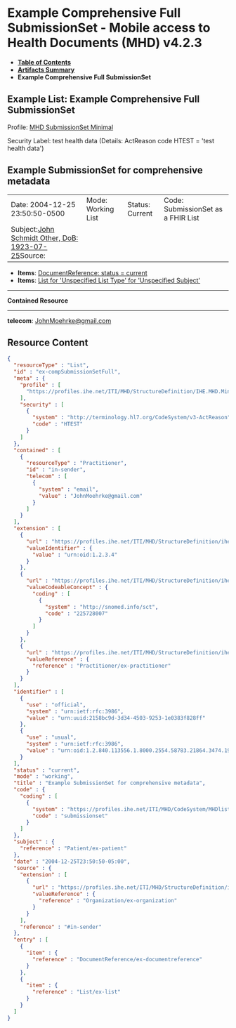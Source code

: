 # Example Comprehensive Full SubmissionSet - Mobile access to Health Documents (MHD) v4.2.3

* [**Table of Contents**](toc.md)
* [**Artifacts Summary**](artifacts.md)
* **Example Comprehensive Full SubmissionSet**

## Example List: Example Comprehensive Full SubmissionSet

Profile: [MHD SubmissionSet Minimal](StructureDefinition-IHE.MHD.Minimal.SubmissionSet.md)

Security Label: test health data (Details: ActReason code HTEST = 'test health data')

## Example SubmissionSet for comprehensive metadata

| | | | |
| :--- | :--- | :--- | :--- |
| Date: 2004-12-25 23:50:50-0500 | Mode: Working List | Status: Current | Code: SubmissionSet as a FHIR List |
| Subject:[John Schmidt Other, DoB: 1923-07-25](Patient-ex-patient.md)Source: | | | |

* **Items**: [DocumentReference: status = current](DocumentReference-ex-documentreference.md)
* **Items**: [List for 'Unspecified List Type' for 'Unspecified Subject'](List-ex-list.md)

-------

**Contained Resource**

-------

**telecom**: [JohnMoehrke@gmail.com](mailto:JohnMoehrke@gmail.com)



## Resource Content

```json
{
  "resourceType" : "List",
  "id" : "ex-compSubmissionSetFull",
  "meta" : {
    "profile" : [
      "https://profiles.ihe.net/ITI/MHD/StructureDefinition/IHE.MHD.Minimal.SubmissionSet"
    ],
    "security" : [
      {
        "system" : "http://terminology.hl7.org/CodeSystem/v3-ActReason",
        "code" : "HTEST"
      }
    ]
  },
  "contained" : [
    {
      "resourceType" : "Practitioner",
      "id" : "in-sender",
      "telecom" : [
        {
          "system" : "email",
          "value" : "JohnMoehrke@gmail.com"
        }
      ]
    }
  ],
  "extension" : [
    {
      "url" : "https://profiles.ihe.net/ITI/MHD/StructureDefinition/ihe-sourceId",
      "valueIdentifier" : {
        "value" : "urn:oid:1.2.3.4"
      }
    },
    {
      "url" : "https://profiles.ihe.net/ITI/MHD/StructureDefinition/ihe-designationType",
      "valueCodeableConcept" : {
        "coding" : [
          {
            "system" : "http://snomed.info/sct",
            "code" : "225728007"
          }
        ]
      }
    },
    {
      "url" : "https://profiles.ihe.net/ITI/MHD/StructureDefinition/ihe-intendedRecipient",
      "valueReference" : {
        "reference" : "Practitioner/ex-practitioner"
      }
    }
  ],
  "identifier" : [
    {
      "use" : "official",
      "system" : "urn:ietf:rfc:3986",
      "value" : "urn:uuid:2158bc9d-3d34-4503-9253-1e0383f828ff"
    },
    {
      "use" : "usual",
      "system" : "urn:ietf:rfc:3986",
      "value" : "urn:oid:1.2.840.113556.1.8000.2554.58783.21864.3474.19410.44358.58254.41281.46358"
    }
  ],
  "status" : "current",
  "mode" : "working",
  "title" : "Example SubmissionSet for comprehensive metadata",
  "code" : {
    "coding" : [
      {
        "system" : "https://profiles.ihe.net/ITI/MHD/CodeSystem/MHDlistTypes",
        "code" : "submissionset"
      }
    ]
  },
  "subject" : {
    "reference" : "Patient/ex-patient"
  },
  "date" : "2004-12-25T23:50:50-05:00",
  "source" : {
    "extension" : [
      {
        "url" : "https://profiles.ihe.net/ITI/MHD/StructureDefinition/ihe-authorOrg",
        "valueReference" : {
          "reference" : "Organization/ex-organization"
        }
      }
    ],
    "reference" : "#in-sender"
  },
  "entry" : [
    {
      "item" : {
        "reference" : "DocumentReference/ex-documentreference"
      }
    },
    {
      "item" : {
        "reference" : "List/ex-list"
      }
    }
  ]
}

```

